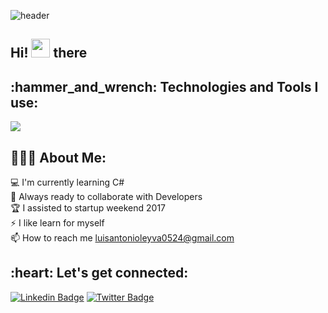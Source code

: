 ![header](https://user-images.githubusercontent.com/105246151/208466098-389c5554-36b0-4e3e-b5b4-ed6311198973.png)
<h2 align="left">
Hi! <img src="https://user-images.githubusercontent.com/42378118/110234147-e3259600-7f4e-11eb-95be-0c4047144dea.gif" width="30"> there  
</h2> 
<h2 align="left">:hammer_and_wrench: Technologies and Tools I use:</h2>
<p align="left">
    <a href="https://skillicons.dev">
    <img src="https://skillicons.dev/icons?i=html,css,javascript,nodejs,react,express,git,linux&theme=light" />
  </a>
</p>

<h2 align="left">👨🏻‍💻 About Me:</h2>

:computer: I'm currently learning C#</br>
:rocket: Always ready to collaborate with Developers</br>
:trophy: I assisted to startup weekend 2017</br>
:zap: I like learn for myself</br>
📫 How to reach me luisantonioleyva0524@gmail.com<br>

<h2 align="left">:heart: Let's get connected:</h2>

[![Linkedin Badge](https://img.shields.io/badge/-luisantonioleyva-blue?style=flat-square&logo=Linkedin&logoColor=white&link=https://www.linkedin.com/in/luisantonioleyvaverdeja)](https://www.linkedin.com/in/luisantonioleyvaverdeja) [![Twitter Badge](https://img.shields.io/badge/-@Antoniolvdev-1ca0f1?style=flat-square&labelColor=1ca0f1&logo=twitter&logoColor=white&link=https://twitter.com/Antoniolvdev)](https://twitter.com/Antoniolvdev)


